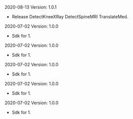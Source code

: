2020-08-13 Version: 1.0.1
- Release DetectKneeXRay DetectSpineMRI TranslateMed.

2020-07-02 Version: 1.0.0
- Sdk for 1.

2020-07-02 Version: 1.0.0
- Sdk for 1.

2020-07-02 Version: 1.0.0
- Sdk for 1.

2020-07-02 Version: 1.0.0
- Sdk for 1.

2020-07-02 Version: 1.0.0
- Sdk for 1.

